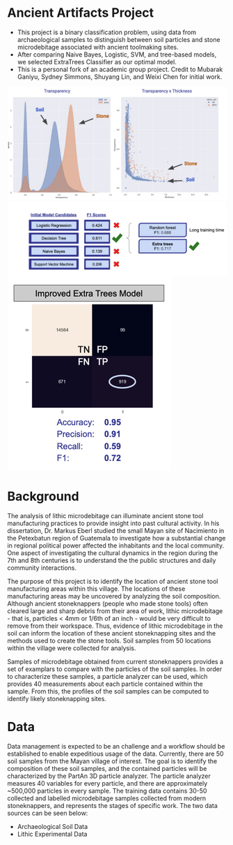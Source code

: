 # Ancient Artifacts Project

- This project is a binary classification problem, using data from archaeological samples to distinguish between soil particles and stone microdebitage associated with ancient toolmaking sites.
- After comparing Naive Bayes, Logistic, SVM, and tree-based models, we selected ExtraTrees Classifier as our optimal model.
- This is a personal fork of an academic group project. Credit to Mubarak Ganiyu, Sydney Simmons, Shuyang Lin, and Weixi Chen for initial work.

![eda](readme_images/eda.png)
![models](readme_images/models.png)
![final_performance](readme_images/final_performance.png)

# Background
The analysis of lithic microdebitage can illuminate ancient stone tool manufacturing practices to provide insight into past cultural activity. In his dissertation, Dr. Markus Eberl studied the small Mayan site of Nacimiento in the Petexbatun region of Guatemala to investigate how a substantial change in regional political power affected the inhabitants and the local community. One aspect of investigating the cultural dynamics in the region during the 7th and 8th centuries is to understand the the public structures and daily community interactions.

The purpose of this project is to identify the location of ancient stone tool manufacturing areas within this village. The locations of these manufacturing areas may be uncovered by analyzing the soil composition. Although ancient stoneknappers (people who made stone tools) often cleared large and sharp debris from their area of work, lithic microdebitage - that is, particles < 4mm or 1/6th of an inch - would be very difficult to remove from their workspace. Thus, evidence of lithic microdebitage in the soil can inform the location of these ancient stoneknapping sites and the methods used to create the stone tools. Soil samples from 50 locations within the village were collected for analysis.

Samples of microdebitage obtained from current stoneknappers provides a set of examplars to compare with the particles of the soil samples. In order to characterize these samples, a particle analyzer can be used, which provides 40 measurements about each particle contained within the sample. From this, the profiles of the soil samples can be computed to identify likely stoneknapping sites.

# Data
Data management is expected to be an challenge and a workflow should be established to enable expeditious usage of the data. Currently, there are 50 soil samples from the Mayan village of interest. The goal is to identify the composition of these soil samples, and the contained particles will be characterized by the PartAn 3D particle analyzer. The particle analyzer measures 40 variables for every particle, and there are approximately ~500,000 particles in every sample. The training data contains 30-50 collected and labelled microdebitage samples collected from modern stoneknappers, and represents the stages of specific work. The two data sources can be seen below:
- Archaeological Soil Data
- Lithic Experimental Data
